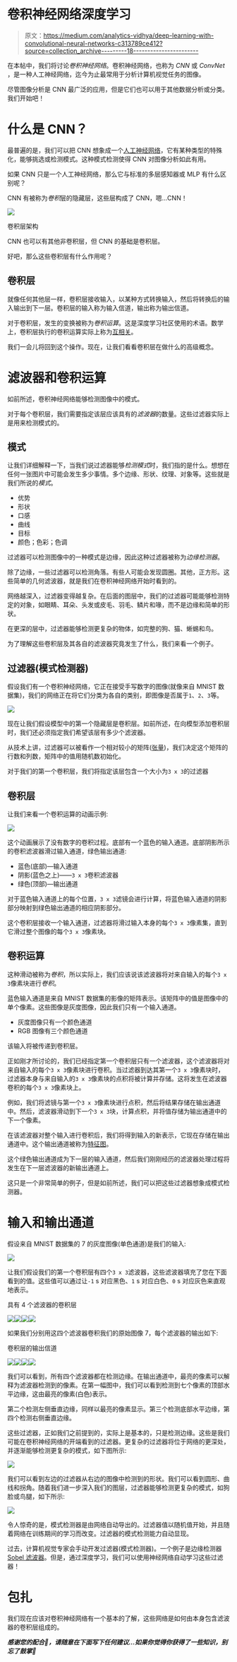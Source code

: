 # 卷积神经网络深度学习

> 原文：<https://medium.com/analytics-vidhya/deep-learning-with-convolutional-neural-networks-c313789ce412?source=collection_archive---------18----------------------->

在本帖中，我们将讨论*卷积神经网络*。卷积神经网络，也称为 *CNN* 或 *ConvNet* ，是一种人工神经网络，迄今为止最常用于分析计算机视觉任务的图像。

尽管图像分析是 CNN 最广泛的应用，但是它们也可以用于其他数据分析或分类。我们开始吧！

# 什么是 CNN？

最普遍的是，我们可以把 CNN 想象成一个[人工神经网络](https://en.wikipedia.org/wiki/Artificial_neural_network)，它有某种类型的特殊化，能够挑选或检测模式。这种模式检测使得 CNN 对图像分析如此有用。

如果 CNN 只是一个人工神经网络，那么它与标准的多层感知器或 MLP 有什么区别呢？

CNN 有被称为*卷积*层的隐藏层，这些层构成了 CNN，嗯…CNN！

![](img/b6fc18e21a7b5639152ecbd7e5d1e974.png)

卷积层架构

CNN 也可以有其他非卷积层，但 CNN 的基础是卷积层。

好吧，那么这些卷积层有什么作用呢？

## 卷积层

就像任何其他层一样，卷积层接收输入，以某种方式转换输入，然后将转换后的输入输出到下一层。卷积层的输入称为输入信道，输出称为输出信道。

对于卷积层，发生的变换被称为*卷积运算*。这是深度学习社区使用的术语。数学上，卷积层执行的卷积运算实际上称为[互相关](https://en.wikipedia.org/wiki/Cross-correlation)。

我们一会儿将回到这个操作。现在，让我们看看卷积层在做什么的高级概念。

# 滤波器和卷积运算

如前所述，卷积神经网络能够检测图像中的模式。

对于每个卷积层，我们需要指定该层应该具有的*滤波器*的数量。这些过滤器实际上是用来检测模式的。

## 模式

让我们详细解释一下，当我们说过滤器能够*检测模式*时，我们指的是什么。想想在任何一张图片中可能会发生多少事情。多个边缘、形状、纹理、对象等。这些就是我们所说的*模式*。

*   优势
*   形状
*   口感
*   曲线
*   目标
*   颜色；色彩；色调

过滤器可以检测图像中的一种模式是边缘，因此这种过滤器被称为*边缘检测器*。

除了边缘，一些过滤器可以检测角落。有些人可能会发现圆圈。其他，正方形。这些简单的几何滤波器，就是我们在卷积神经网络开始时看到的。

网络越深入，过滤器变得越复杂。在后面的图层中，我们的过滤器可能能够检测特定的对象，如眼睛、耳朵、头发或皮毛、羽毛、鳞片和喙，而不是边缘和简单的形状。

在更深的层中，过滤器能够检测更复杂的物体，如完整的狗、猫、蜥蜴和鸟。

为了理解这些卷积层及其各自的滤波器究竟发生了什么，我们来看一个例子。

## 过滤器(模式检测器)

假设我们有一个卷积神经网络，它正在接受手写数字的图像(就像来自 MNIST 数据集)，我们的网络正在将它们分类为各自的类别，即图像是否属于`1`、`2`、`3`等。

![](img/18dcaa677f781caa0c9ef59c166b760f.png)

现在让我们假设模型中的第一个隐藏层是卷积层。如前所述，在向模型添加卷积层时，我们还必须指定我们希望该层有多少个滤波器。

从技术上讲，过滤器可以被看作一个相对较小的矩阵([张量](https://en.wikipedia.org/wiki/Tensor))，我们决定这个矩阵的行数和列数，矩阵中的值用随机数初始化。

对于我们的第一个卷积层，我们将指定该层包含一个大小为`3 x 3`的过滤器

## 卷积层

让我们来看一个卷积运算的动画示例:

![](img/1f18a3709975689921d8a7d35f2fdadb.png)

这个动画展示了没有数字的卷积过程。底部有一个蓝色的输入通道。底部阴影所示的卷积滤波器滑过输入通道，绿色输出通道:

*   蓝色(底部)—输入通道
*   阴影(蓝色之上)——`3 x 3`卷积滤波器
*   绿色(顶部)—输出通道

对于蓝色输入通道上的每个位置，`3 x 3`滤镜会进行计算，将蓝色输入通道的阴影部分映射到绿色输出通道的相应阴影部分。

这个卷积层接收一个输入通道，过滤器将滑过输入本身的每个`3 x 3`像素集，直到它滑过整个图像的每个`3 x 3`像素块。

## 卷积运算

这种滑动被称为*卷积*，所以实际上，我们应该说该滤波器将对来自输入的每个`3 x 3`像素块进行*卷积*。

蓝色输入通道是来自 MNIST 数据集的影像的矩阵表示。该矩阵中的值是图像中的单个像素。这些图像是灰度图像，因此我们只有一个输入通道。

*   灰度图像只有一个颜色通道
*   RGB 图像有三个颜色通道

该输入将被传递到卷积层。

正如刚才所讨论的，我们已经指定第一个卷积层只有一个滤波器，这个滤波器将对来自输入的每个`3 x 3`像素块进行卷积。当过滤器到达其第一个`3 x 3`像素块时，过滤器本身与来自输入的`3 x 3`像素块的点积将被计算并存储。这将发生在滤波器卷积的每个`3 x 3`像素块上。

例如，我们将滤镜与第一个`3 x 3`像素块进行点积，然后将结果存储在输出通道中。然后，滤波器滑动到下一个`3 x 3`块，计算点积，并将值存储为输出通道中的下一个像素。

在该滤波器对整个输入进行卷积后，我们将得到输入的新表示，它现在存储在输出通道中。这个输出通道被称为[特征图](https://computersciencewiki.org/index.php/Feature_maps_(Activation_maps))。

这个绿色输出通道成为下一层的输入通道，然后我们刚刚经历的滤波器处理过程将发生在下一层滤波器的新输出通道上。

这只是一个非常简单的例子，但是如前所述，我们可以把这些过滤器想象成模式检测器。

# 输入和输出通道

假设来自 MNIST 数据集的 7 的灰度图像(单色通道)是我们的输入:

![](img/ea5f20eaac546aac83f2980aa2d9ec40.png)

让我们假设我们的第一个卷积层有四个`3 x 3`滤波器，这些滤波器填充了您在下面看到的值。这些值可以通过让`-1` s 对应黑色、`1` s 对应白色、`0` s 对应灰色来直观地表示。

具有 4 个滤波器的卷积层

![](img/3147c2921462977b72cd7d46ceb61c4a.png)![](img/9ae0a93ffe4126aced0fe14e70f5f50a.png)![](img/10618217682cd35687d85e1f2af4c3f7.png)![](img/1c7cd1bc59a2b31474d5d5bbc5f69f7b.png)

如果我们分别用这四个滤波器卷积我们的原始图像 7，每个滤波器的输出如下:

卷积层的输出信道

![](img/a327d55c2b4c1d575222359a1cddda74.png)![](img/31dd75177a42f5f8d3fd522467e9d4fe.png)![](img/8cfbee84bff9053e8eac3fcd461ff918.png)![](img/80a3d692b072ae07aebd3fc8e7539e3a.png)

我们可以看到，所有四个滤波器都在检测边缘。在输出通道中，最亮的像素可以解释为滤波器检测到的像素。在第一幅图中，我们可以看到检测到七个像素的顶部水平边缘，这由最亮的像素(白色)表示。

第二个检测左侧垂直边缘，同样以最亮的像素显示。第三个检测底部水平边缘，第四个检测右侧垂直边缘。

这些过滤器，正如我们之前提到的，实际上是基本的，只是检测边缘。这些是我们可能在卷积神经网络的开端看到的过滤器。更复杂的过滤器将位于网络的更深处，并逐渐能够检测更复杂的模式，如下图所示:

![](img/001a163724f49832a1b06b9d2aa636f5.png)

我们可以看到左边的过滤器从右边的图像中检测到的形状。我们可以看到圆形、曲线和拐角。随着我们进一步深入我们的图层，过滤器能够检测更复杂的模式，如狗脸或鸟腿，如下所示:

![](img/c881865dd558ee41f67695af8f5af6bd.png)

令人惊奇的是，模式检测器是由网络自动导出的。过滤器值以随机值开始，并且随着网络在训练期间的学习而改变。过滤器的模式检测能力自动显现。

过去，计算机视觉专家会手动开发过滤器(模式检测器)。一个例子是边缘检测器 [Sobel 滤波器](https://en.wikipedia.org/wiki/Sobel_operator)。但是，通过深度学习，我们可以使用神经网络自动学习这些过滤器！

# 包扎

我们现在应该对卷积神经网络有一个基本的了解，这些网络是如何由本身包含滤波器的卷积层组成的。

***感谢您的配合🙌，请随意在下面写下任何建议…如果你觉得你获得了一些知识，别忘了鼓掌👏***